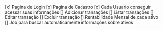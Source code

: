 [x] Pagina de Login
[x] Pagina de Cadastro
[x] Cada Usuario conseguir acessar suas informações
[] Adicionar transações
[] Listar transações
[] Editar transação
[] Excluir transação
[] Rentabilidade Mensal de cada ativo
[] Job para buscar automaticamente informações sobre ativos